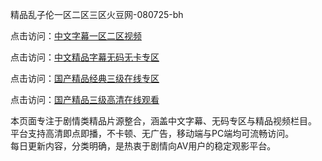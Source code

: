 精品乱子伦一区二区三区火豆网-080725-bh

点击访问：<a href="https://heiliaoow5kzm.pages.dev">中文字幕一区二区视频</a>

点击访问：<a href="https://heiliao2dmwwy.pages.dev">中文精品字幕无码无卡专区</a>

点击访问：<a href="https://heiliaoll4qsx.pages.dev">国产精品经典三级在线专区</a>

点击访问：<a href="https://heiliaowzu4ur.pages.dev">国产精品三级高清在线观看</a>


本页面专注于剧情类精品片源整合，涵盖中文字幕、无码专区与精品视频栏目。  
平台支持高清即点即播，不卡顿、无广告，移动端与PC端均可流畅访问。  
每日更新内容，分类明确，是热衷于剧情向AV用户的稳定观影平台。

<span style="display:none;">[Canonical link](https://github.com/HUB20250708/viv16 ）</span>
